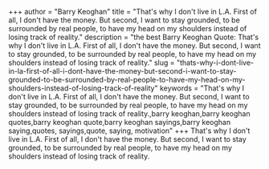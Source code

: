+++
author = "Barry Keoghan"
title = "That's why I don't live in L.A. First of all, I don't have the money. But second, I want to stay grounded, to be surrounded by real people, to have my head on my shoulders instead of losing track of reality."
description = "the best Barry Keoghan Quote: That's why I don't live in L.A. First of all, I don't have the money. But second, I want to stay grounded, to be surrounded by real people, to have my head on my shoulders instead of losing track of reality."
slug = "thats-why-i-dont-live-in-la-first-of-all-i-dont-have-the-money-but-second-i-want-to-stay-grounded-to-be-surrounded-by-real-people-to-have-my-head-on-my-shoulders-instead-of-losing-track-of-reality"
keywords = "That's why I don't live in L.A. First of all, I don't have the money. But second, I want to stay grounded, to be surrounded by real people, to have my head on my shoulders instead of losing track of reality.,barry keoghan,barry keoghan quotes,barry keoghan quote,barry keoghan sayings,barry keoghan saying,quotes, sayings,quote, saying, motivation"
+++
That's why I don't live in L.A. First of all, I don't have the money. But second, I want to stay grounded, to be surrounded by real people, to have my head on my shoulders instead of losing track of reality.

